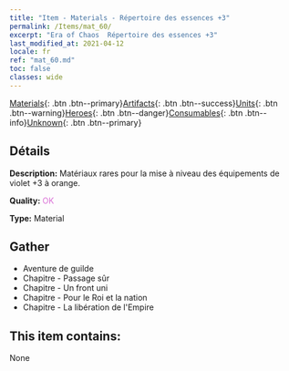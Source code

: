 ```yaml
---
title: "Item - Materials - Répertoire des essences +3"
permalink: /Items/mat_60/
excerpt: "Era of Chaos  Répertoire des essences +3"
last_modified_at: 2021-04-12
locale: fr
ref: "mat_60.md"
toc: false
classes: wide
---
```

 [Materials](/fr/Items/){: .btn .btn--primary}[Artifacts](/fr/Items/Artifacts/){: .btn .btn--success}[Units](/fr/Items/Units/){: .btn .btn--warning}[Heroes](/fr/Items/Heroes/){: .btn .btn--danger}[Consumables](/fr/Items/Consumables/){: .btn .btn--info}[Unknown](/fr/Items/Unknown/){: .btn .btn--primary}

## Détails
 **Description:** Matériaux rares pour la mise à niveau des équipements de violet +3 à orange.

 **Quality:** <span style="color: #DA70D6">OK</span>

 **Type:** Material

## Gather

*    Aventure de guilde 
*    Chapitre - Passage sûr 
*    Chapitre - Un front uni 
*    Chapitre - Pour le Roi et la nation 
*    Chapitre - La libération de l'Empire 

## This item contains:

  None

